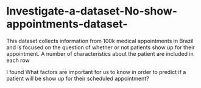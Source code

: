# Investigate-a-dataset-No-show-appointments-dataset-
This dataset collects information from 100k medical appointments in Brazil and is focused on the question of whether or not patients show up for their appointment. A number of 
characteristics about the patient are included in each row


I found What factors are important for us to know in order to predict if a patient will be show up for their scheduled appointment?
